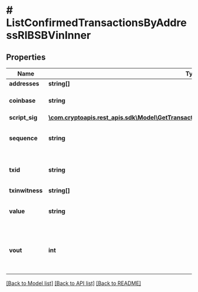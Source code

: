 # # ListConfirmedTransactionsByAddressRIBSBVinInner

## Properties

Name | Type | Description | Notes
------------ | ------------- | ------------- | -------------
**addresses** | **string[]** |  |
**coinbase** | **string** | Represents the coinbase hex. | [optional]
**script_sig** | [**\com.cryptoapis.rest_apis.sdk\Model\GetTransactionDetailsByTransactionIDRIBSBVinInnerScriptSig**](GetTransactionDetailsByTransactionIDRIBSBVinInnerScriptSig.md) |  |
**sequence** | **string** | Represents the script sequence number. |
**txid** | **string** | Represents the reference transaction identifier. | [optional]
**txinwitness** | **string[]** |  | [optional]
**value** | **string** | Represents the sent/received amount. | [optional]
**vout** | **int** | Defines the vout of the transaction output, i.e. which output to spend. | [optional]

[[Back to Model list]](../../README.md#models) [[Back to API list]](../../README.md#endpoints) [[Back to README]](../../README.md)
